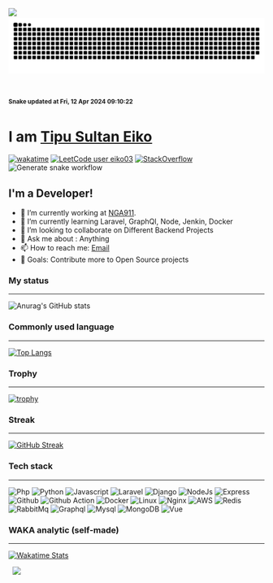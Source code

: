 ![](#)
![Snake](https://raw.githubusercontent.com/eiko03/eiko03/master/dist/2.svg)

&nbsp;

<sup>
  <b>
    Snake updated at Fri, 12 Apr 2024 09:10:22 
  </b>
</sup>

#  I am [Tipu Sultan Eiko](eiko03.github.io)  
[![wakatime](https://wakatime.com/badge/user/ff27b732-3eb1-4392-91a3-8b2e7ca6cc8c.svg)](https://wakatime.com/@ff27b732-3eb1-4392-91a3-8b2e7ca6cc8c) 
[![LeetCode user eiko03](https://img.shields.io/badge/dynamic/json?style=flat&labelColor=black&color=%23ffa116&label=Solved&query=solved&url=https%3A%2F%2Fleetcode-badge.vercel.app%2Fapi%2Fusers%2Feiko03&logo=leetcode&logoColor=yellow)](https://leetcode.com/eiko03/) 
[![StackOverflow](https://stackoverflow-badge.vercel.app/?userID=5315591)](https://stackoverflow.com/users/5315591/tipu-sultan-eiko)
![Generate snake workflow](https://github.com/eiko03/eiko03/actions/workflows/snake.yml/badge.svg)

## I'm a  Developer!    
- 🔭 I’m currently working at [NGA911](https://nga911.com/).
- 🌱 I’m currently learning  Laravel, GraphQl, Node, Jenkin, Docker
- 👯 I’m looking to collaborate on Different Backend Projects
- 💬 Ask me about : Anything
- 📫 How to reach me: <a href="mailto:tipusultan50r@gmail.com">Email</a>
- 🥅 Goals: Contribute more to Open Source projects

### My status    
---
![Anurag's GitHub stats](https://github-readme-stats.vercel.app/api?username=eiko03&show_icons=true)

### Commonly used language  
---
[![Top Langs](https://github-readme-stats.vercel.app/api/top-langs/?username=eiko03&layout=compact)](https://github.com/anuraghazra/github-readme-stats)

### Trophy
---
[![trophy](https://github-profile-trophy.vercel.app/?username=eiko03)](https://github.com/eiko03/github-profile-trophy)

### Streak
---
[![GitHub Streak](http://github-readme-streak-stats.herokuapp.com?user=eiko03&hide_border=true&date_format=M%20j%5B%2C%20Y%5D)](https://git.io/streak-stats)

### Tech stack
---
![Php](https://img.shields.io/badge/PHP-777BB4?style=for-the-badge&logo=php&logoColor=white)
![Python](https://img.shields.io/badge/Python-FFD43B?style=for-the-badge&logo=python&logoColor=blue)
![Javascript](https://img.shields.io/badge/JavaScript-323330?style=for-the-badge&logo=javascript&logoColor=F7DF1E)
![Laravel](https://img.shields.io/badge/Laravel-FF2D20?style=for-the-badge&logo=laravel&logoColor=white)
![Django](https://img.shields.io/badge/Django-092E20?style=for-the-badge&logo=django&logoColor=green)
![NodeJs](https://img.shields.io/badge/Node.js-339933?style=for-the-badge&logo=nodedotjs&logoColor=white)
![Express](https://img.shields.io/badge/Express.js-000000?style=for-the-badge&logo=express&logoColor=white)
![Github](https://img.shields.io/badge/GitHub-100000?style=for-the-badge&logo=github&logoColor=white)
![Github Action](https://img.shields.io/badge/GitHub_Actions-2088FF?style=for-the-badge&logo=github-actions&logoColor=white)
![Docker](https://img.shields.io/badge/Docker-2CA5E0?style=for-the-badge&logo=docker&logoColor=white)
![Linux](https://img.shields.io/badge/Linux-FCC624?style=for-the-badge&logo=linux&logoColor=black)
![Nginx](https://img.shields.io/badge/Nginx-009639?style=for-the-badge&logo=nginx&logoColor=white)
![AWS](https://img.shields.io/badge/Amazon_AWS-FF9900?style=for-the-badge&logo=amazonaws&logoColor=white)
![Redis](https://img.shields.io/badge/redis-CC0000.svg?&style=for-the-badge&logo=redis&logoColor=white)
![RabbitMq](https://img.shields.io/badge/rabbitmq-%23FF6600.svg?&style=for-the-badge&logo=rabbitmq&logoColor=white)
![Graphql](https://img.shields.io/badge/GraphQl-E10098?style=for-the-badge&logo=graphql&logoColor=white)
![Mysql](https://img.shields.io/badge/MySQL-005C84?style=for-the-badge&logo=mysql&logoColor=white)
![MongoDB](https://img.shields.io/badge/MongoDB-4EA94B?style=for-the-badge&logo=mongodb&logoColor=white)
![Vue](https://img.shields.io/badge/Vue.js-35495E?style=for-the-badge&logo=vuedotjs&logoColor=4FC08D)


### WAKA analytic (self-made)
---
[![Wakatime Stats](https://cooked-stormy-pyramid.glitch.me/eiko03)](https://github.com/eiko03/wakatime-activity-chart)

&nbsp;
[![](https://img.shields.io/badge/back%20to%20top-%E2%86%A9-blue)](#)
